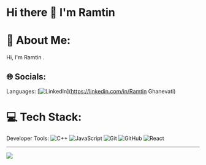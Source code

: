 # Hi there 👋 I'm Ramtin

# 💫 About Me:
Hi, I'm Ramtin . 


## 🌐 Socials:
Languages: [![LinkedIn](https://img.shields.io/badge/LinkedIn-%230077B5.svg?logo=linkedin&logoColor=white)](https://linkedin.com/in/Ramtin Ghanevati) 

# 💻 Tech Stack:
Developer Tools: ![C++](https://img.shields.io/badge/c++-%2300599C.svg?style=for-the-badge&logo=c%2B%2B&logoColor=white) ![JavaScript](https://img.shields.io/badge/javascript-%23323330.svg?style=for-the-badge&logo=javascript&logoColor=%23F7DF1E) ![Git](https://img.shields.io/badge/git-%23F05033.svg?style=for-the-badge&logo=git&logoColor=white) ![GitHub](https://img.shields.io/badge/github-%23121011.svg?style=for-the-badge&logo=github&logoColor=white)
![React](https://img.shields.io/badge/-ReactJs-61DAFB?logo=react&logoColor=white&style=for-the-badge)

---
[![](https://visitcount.itsvg.in/api?id=Ramttn&icon=0&color=0)](https://visitcount.itsvg.in)

<!-- Proudly created with GPRM ( https://gprm.itsvg.in ) -->
